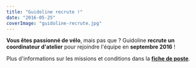 ```yaml
---
title: "Guidoline recrute !"
date: "2016-05-25"
coverImage: "guidoline-recrute.jpg"
---
```


**Vous êtes passionné de vélo**, mais pas que ? Guidoline **recrute un coordinateur d'atelier** pour rejoindre l'équipe en **septembre 2016** !

Plus d'informations sur les missions et conditions dans la **[fiche de poste](http://www.guidoline.com/wp-content/uploads/2016/05/Guidoline-fiche-poste-coordinateur.pdf)**.

